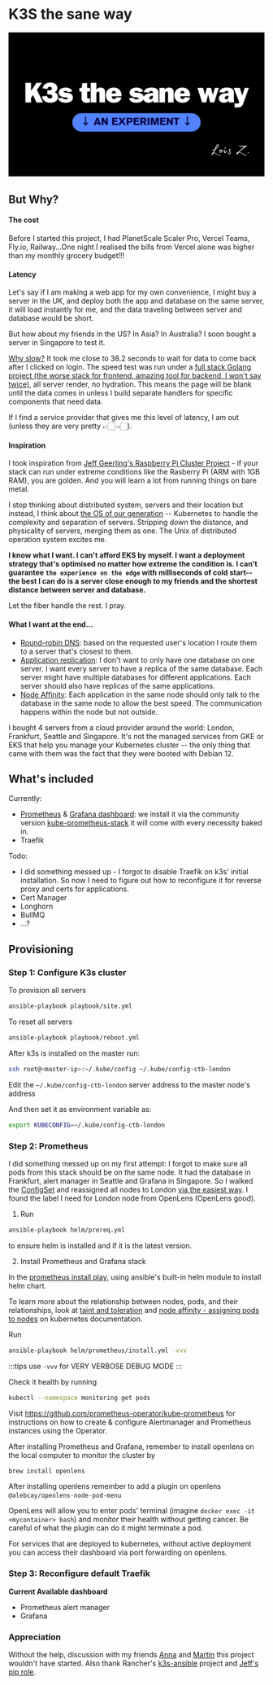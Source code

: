 # K3S the sane way

![k3s-sane](./asset/k3s.png)

## But Why?

#### The cost

Before I started this project, I had PlanetScale Scaler Pro, Vercel Teams, Fly.io, Railway...One night I realised the bills from Vercel alone was higher than my monthly grocery budget!!!

#### Latency

Let's say if I am making a web app for my own convenience, I might buy a server in the UK, and deploy both the app and database on the same server, it will load instantly for me, and the data traveling between server and database would be short.

But how about my friends in the US? In Asia? In Australia? I soon bought a server in Singapore to test it.

[Why slow?](http://www.stuartcheshire.org/rants/latency.html) It took me close to 38.2 seconds to wait for data to come back after I clicked on login. The speed test was run under a [full stack Golang project (the worse stack for frontend, amazing tool for backend, I won't say twice)](https://github.com/zmzlois/LinkGoGo), all server render, no hydration. This means the page will be blank until the data comes in unless I build separate handlers for specific components that need data.

If I find a service provider that gives me this level of latency, I am out (unless they are very pretty 👉🏻👈🏻).

#### Inspiration

I took inspiration from [Jeff Geerling's Raspberry Pi Cluster Project](https://www.jeffgeerling.com/blog/2020/raspberry-pi-cluster-episode-1-introduction-clusters) - if your stack can run under extreme conditions like the Rasberry Pi (ARM with 1GB RAM), you are golden. And you will learn a lot from running things on bare metal.

I stop thinking about distributed system, servers and their location but instead, I think about [the OS of our generation](https://www.oilshell.org/blog/2021/07/blog-backlog-2.html) -- Kubernetes to handle the complexity and separation of servers. Stripping down the distance, and physicality of servers, merging them as one. The Unix of distributed operation system excites me.

**I know what I want. I can't afford EKS by myself. I want a deployment strategy that's optimised no matter how extreme the condition is. I can't guarantee `the experience on the edge` with milliseconds of cold start-- the best I can do is a server close enough to my friends and the shortest distance between server and database.**

Let the fiber handle the rest. I pray.

#### What I want at the end...

- [Round-robin DNS](https://en.wikipedia.org/wiki/Round-robin_DNS): based on the requested user's location I route them to a server that's closest to them.
- [Application replication](https://kubernetes.io/docs/tasks/run-application/run-replicated-stateful-application/#cloning-existing-data): I don't want to only have one database on one server. I want every server to have a replica of the same database. Each server might have multiple databases for different applications. Each server should also have replicas of the same applications.
- [Node Affinity](https://kubernetes.io/docs/concepts/scheduling-eviction/assign-pod-node/#affinity-and-anti-affinity): Each application in the same node should only talk to the database in the same node to allow the best speed. The communication happens within the node but not outside.

I bought 4 servers from a cloud provider around the world: London, Frankfurt, Seattle and Singapore. It's not the managed services from GKE or EKS that help you manage your Kubernetes cluster -- the only thing that came with them was the fact that they were booted with Debian 12.

## What's included

Currently:

- [Prometheus](https://prometheus.io/) & [Grafana dashboard](https://grafana.com/): we install it via the community version [kube-prometheus-stack](https://github.com/prometheus-community/helm-charts/blob/main/charts/kube-prometheus-stack/values.yaml) it will come with every necessity baked in.
- Traefik

Todo:

- I did something messed up - I forgot to disable Traefik on k3s' initial installation. So now I need to figure out how to reconfigure it for reverse proxy and certs for applications.
- Cert Manager
- Longhorn
- BullMQ
- ...?

## Provisioning

### Step 1: Configure K3s cluster

To provision all servers

```bash
ansible-playbook playbook/site.yml
```

To reset all servers

```bash
ansible-playbook playbook/reboot.yml
```

After k3s is installed on the master run:

```bash
ssh root@<master-ip>:~/.kube/config ~/.kube/config-ctb-london
```

Edit the `~/.kube/config-ctb-london` server address to the master node's address

And then set it as environment variable as:

```bash
export KUBECONFIG=~/.kube/config-ctb-london
```

### Step 2: Prometheus

I did something messed up on my first attempt: I forgot to make sure all pods from this stack should be on the same node. It had the database in Frankfurt, alert manager in Seattle and Grafana in Singapore. So I walked the [ConfigSet](./helm/prometheus/value.yml) and reassigned all nodes to London [via the easiest way](https://kubernetes.io/docs/concepts/scheduling-eviction/assign-pod-node/#nodeselector). I found the label I need for London node from OpenLens (OpenLens good).

1. Run

```bash
ansible-playbook helm/prereq.yml
```

to ensure helm is installed and if it is the latest version.

2. Install Prometheus and Grafana stack

In the [prometheus install play](./helm/prometheus/install.yml), using ansible's built-in helm module to install helm chart.

To learn more about the relationship between nodes, pods, and their relationships, look at [taint and toleration](https://kubernetes.io/docs/concepts/scheduling-eviction/taint-and-toleration/#:~:text=Tolerations%20allow%20the%20scheduler%20to,not%20scheduled%20onto%20inappropriate%20nodes.) and [node affinity - assigning pods to nodes](https://kubernetes.io/docs/concepts/scheduling-eviction/assign-pod-node/#affinity-and-anti-affinity) on kubernetes documentation.

Run

```bash
ansible-playbook helm/prometheus/install.yml -vvv
```

:::tips
use `-vvv` for VERY VERBOSE DEBUG MODE
:::

Check it health by running

```bash
kubectl --namespace monitoring get pods
```

Visit https://github.com/prometheus-operator/kube-prometheus for instructions on how to create & configure Alertmanager and Prometheus instances using the Operator.

After installing Prometheus and Grafana, remember to install openlens on the local computer to monitor the cluster by

```bash
brew install openlens
```

After installing openlens remember to add a plugin on openlens `@alebcay/openlens-node-pod-menu`

OpenLens will allow you to enter pods' terminal (imagine `docker exec -it <mycontainer> bash`) and monitor their health without getting cancer. Be careful of what the plugin can do it might terminate a pod.

For services that are deployed to kubernetes, without active deployment you can access their dashboard via port forwarding on openlens.

### Step 3: Reconfigure default Traefik

**Current Available dashboard**

- Prometheus alert manager
- Grafana

### Appreciation

Without the help, discussion with my friends [Anna](https://github.com/TheDevMinerTV) and [Martin](https://github.com/kerwanp) this project wouldn't have started. Also thank Rancher's [k3s-ansible](https://github.com/k3s-io/k3s-ansible) project and [Jeff's pip role](https://github.com/geerlingguy/ansible-role-pip).
